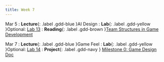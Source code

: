 ```yaml
---
title: Week 7
---
```


Mar 5
: **Lecture**{: .label .gdd-blue }AI Design
: **Lab**{: .label .gdd-yellow }Optional: [Lab 13]
: **Reading**{: .label .gdd-brown }[Team Structures in Game Development]

Mar 7
: **Lecture**{: .label .gdd-blue }Game Feel
: **Lab**{: .label .gdd-yellow }Optional: [Lab 14]
: **Project**{: .label .gdd-navy } [Milestone 0: Game Design Doc]

<!-- [Work Day]: https://docs.google.com/presentation/d/13p4d97ktfgWQkO24Pj8HJcAlZ_eo7CQOwo9xocCL_5A/edit#slide=id.p
[Tutorials]: https://docs.google.com/presentation/d/1YT_9C2WHyyyx_IpotHwyMvpdwRekX3we/edit?usp=sharing&ouid=100199393940763246714&rtpof=true&sd=true -->

[Lab 13]: ./../pages/labs/lab13/lab13
[Lab 14]: ./../pages/labs/lab14/lab14

[Team Structures in Game Development]: https://www.gamedeveloper.com/business/team-corporate-structure-is-the-standard-way-the-best-way- 
 

[Milestone 0: Game Design Doc]: ../pages/projects/project3/project3